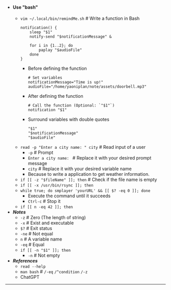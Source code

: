 - #### Use "bash"
    - `vim ~/.local/bin/remindMe.sh` # Write a function in Bash
      ```
      notification() {
          sleep "$1"
          notify-send "$notificationMessage" &

          for i in {1..2}; do
              paplay "$audioFile"
          done
      }
      ```
        - Before defining the function
          ```
          # Set variables
          notificationMessage="Time is up!"
          audioFile="/home/yaoniplan/note/assets/doorbell.mp3"
          ```
        - After defining the function
          ```
          # Call the function (Optional: `"$1"`)
          notification "$1"
          ```
        - Surround variables with double quotes
          ```
          "$1"
          "$notificationMessage"
          "$audioFile"
          ```
    - `read -p "Enter a city name: " city` # Read input of a user
        - `-p` # Prompt
        - `Enter a city name: ` # Replace it with your desired prompt message
        - `city` # Replace it with your desired variable name
        - Because to write a application to get weather information.
    - `if [[ -z "$fileName" ]]; then` # Check if the file name is empty
    - `if [[ -x /usr/bin/rsync ]]; then`
    - `while true; do smplayer 'yourURL' && [[ $? -eq 0 ]]; done`
        - Execute the command until it succeeds
        - `Ctrl-c` # Stop it
    - `if [[ n -eq 42 ]]; then`
- ***Notes***
    - `-z` # Zero (The length of string)
    - `-x` # Exist and executable
    - `$?` # Exit status
    - `-ne` # Not equal
    - `n` # A variable name
    - `-eq` # Equal
    - `if [[ -n "$1" ]]; then`
        - `-n` # Not empty
- ***References***
    - `read --help`
    - `man bash` # `/-eq` `/^condition` `/-z `
    - ChatGPT
- ---

